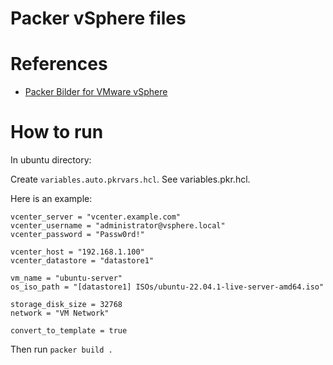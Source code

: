 # Packer vSphere files

# References

- [Packer Bilder for VMware vSphere](https://developer.hashicorp.com/packer/plugins/builders/vsphere/vsphere-iso) 

# How to run
                                 
In ubuntu directory:

Create `variables.auto.pkrvars.hcl`. See variables.pkr.hcl.

Here is an example:

```
vcenter_server = "vcenter.example.com"
vcenter_username = "administrator@vsphere.local"
vcenter_password = "Passw0rd!"

vcenter_host = "192.168.1.100"
vcenter_datastore = "datastore1"

vm_name = "ubuntu-server"
os_iso_path = "[datastore1] ISOs/ubuntu-22.04.1-live-server-amd64.iso"

storage_disk_size = 32768
network = "VM Network"

convert_to_template = true
```

Then run `packer build .`
